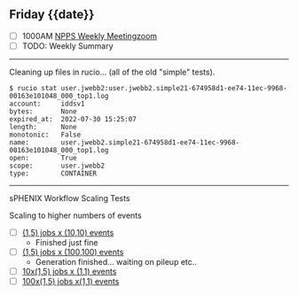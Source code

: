 ## Friday {{date}}

- [ ] 1000AM [NPPS Weekly Meeting](https://docs.google.com/document/d/1YfTyXPeXNQU4XUB28bvHJolgyBIJ2bfrd0u9Gd3WD70/edit)[zoom](https://bnl.zoomgov.com/j/16157150845?pwd=NXNqTi9ZWEFBKzYwRXQ5U3NXU1dBZz09)
- [ ] TODO: Weekly Summary

--------------------------------------------------------

Cleaning up files in rucio... (all of the old "simple" tests).  

```
$ rucio stat user.jwebb2:user.jwebb2.simple21-674958d1-ee74-11ec-9968-00163e101048_000_top1.log
account:     iddsv1
bytes:       None
expired_at:  2022-07-30 15:25:07
length:      None
monotonic:   False
name:        user.jwebb2.simple21-674958d1-ee74-11ec-9968-00163e101048_000_top1.log
open:        True
scope:       user.jwebb2
type:        CONTAINER
```


--------------------------------------------------------
sPHENIX Workflow Scaling Tests

Scaling to higher numbers of events

- [ ] [(1,5) jobs x (10,10) events](https://panda-doma.cern.ch/tasks/?jeditaskid=132014|132017|132003|132004|132015|132005)
	- Finished just fine
- [ ] [(1,5) jobs x (100,100) events](https://panda-doma.cern.ch/tasks/?jeditaskid=132019|132018)
	- Generation finished... waiting on pileup etc..
- [ ] [10x(1,5) jobs x (1,1) events](https://panda-doma.cern.ch/tasks/?jeditaskid=132028|132029)
- [ ] [100x(1,5) jobs x(1,1) events](https://panda-doma.cern.ch/tasks/?jeditaskid=132038|132039)